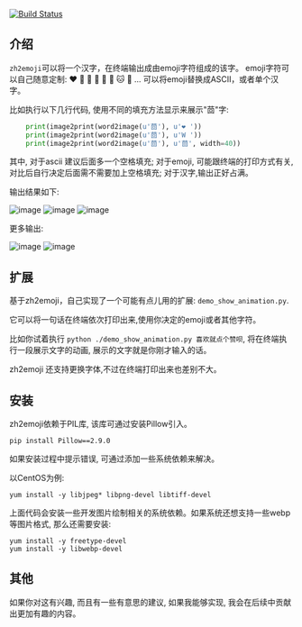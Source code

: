 [![Build Status](https://travis-ci.org/wolfhong/zh2emoji.svg?branch=master)](https://travis-ci.org/wolfhong/zh2emoji)

## 介绍 

`zh2emoji`可以将一个汉字，在终端输出成由emoji字符组成的该字。 emoji字符可以自己随意定制: ❤️  🐀  🐂  🐅  🐇  🐶  🐱  🐻  ...
可以将emoji替换成ASCII，或者单个汉字。

比如执行以下几行代码, 使用不同的填充方法显示来展示"茴"字:

``` python
    print(image2print(word2image(u'茴'), u'❤️ '))
    print(image2print(word2image(u'茴'), u'W '))
    print(image2print(word2image(u'茴'), u'茴', width=40))
```

其中, 对于ascii 建议后面多一个空格填充;
对于emoji, 可能跟终端的打印方式有关, 对比后自行决定后面需不需要加上空格填充;
对于汉字,输出正好占满。

输出结果如下:

![image](images/emoji_500.png)
![image](images/ascii_500.png)
![image](images/chinese_500.png)

更多输出:

![image](images/beer_500.png)
![image](images/ku_500.png)

## 扩展

基于zh2emoji，自己实现了一个可能有点儿用的扩展: `demo_show_animation.py`.

它可以将一句话在终端依次打印出来,使用你决定的emoji或者其他字符。

比如你试着执行 `python ./demo_show_animation.py 喜欢就点个赞呗`, 将在终端执行一段展示文字的动画, 展示的文字就是你刚才输入的话。

zh2emoji 还支持更换字体,不过在终端打印出来也差别不大。

## 安装

zh2emoji依赖于PIL库, 该库可通过安装Pillow引入。

    pip install Pillow==2.9.0

如果安装过程中提示错误, 可通过添加一些系统依赖来解决。

以CentOS为例:

    yum install -y libjpeg* libpng-devel libtiff-devel

上面代码会安装一些开发图片绘制相关的系统依赖。如果系统还想支持一些webp等图片格式, 那么还需要安装:

    yum install -y freetype-devel
    yum install -y libwebp-devel

## 其他

如果你对这有兴趣, 而且有一些有意思的建议, 如果我能够实现, 我会在后续中贡献出更加有趣的内容。
